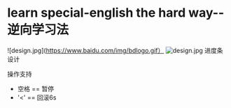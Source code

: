 # learn special-english the hard way--逆向学习法
![design.jpg](https://www.baidu.com/img/bdlogo.gif）
![design.jpg](https://ooo.0o0.ooo/2016/08/26/57bfd6d9a7c08.jpg)
进度条设计  

操作支持  
* 空格 == 暂停
* '<' == 回滚6s
